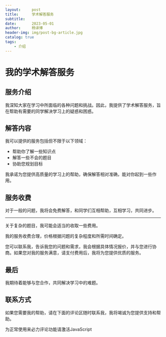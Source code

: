```yaml
---
layout:     post
title:      学术解答服务
subtitle:   
date:       2023-05-01
author:     杨译博
header-img: img/post-bg-article.jpg
catalog: true
tags:
    - 介绍
---
```


# 我的学术解答服务

## 服务介绍
我深知大家在学习中所面临的各种问题和挑战。因此，我提供了学术解答服务，旨在帮助有需要的同学解决学习上的疑惑和困惑。

## 解答内容
我可以提供的服务包括但不限于以下领域：
- 帮助你了解一些知识点
- 解答一些不会的题目
- 协助您规划目标

我承诺为您提供高质量的学习上的帮助，确保解答相对准确，能对你起到一些作用。

## 服务收费
对于一般的问题，我将会免费解答，和同学们互相帮助，互相学习，共同进步。

---

关于复杂的题目，我可能会适当的收取一些费用。

我的服务收费合理，价格根据问题的复杂程度和所需时间确定。

您可以联系我，告诉我您的问题和需求，我会根据具体情况报价，并与您进行协商。如果您对我的服务满意，请支付费用后，我将为您提供优质的服务。

## 最后
我期待着能够与您合作，共同解决学习中的难题。

## 联系方式
如果您需要我的帮助，请在下面的评论区随时联系我，我将竭诚为您提供支持和帮助。

<!-- 来必力City版安装代码 -->
<div id="lv-container" data-id="city" data-uid="MTAyMC81ODQzNi8zNDg5OQ==">
	<script type="text/javascript">
   (function(d, s) {
       var j, e = d.getElementsByTagName(s)[0];

       if (typeof LivereTower === 'function') { return; }

       j = d.createElement(s);
       j.src = 'https://cdn-city.livere.com/js/embed.dist.js';
       j.async = true;

       e.parentNode.insertBefore(j, e);
   })(document, 'script');
	</script>
<noscript> 为正常使用来必力评论功能请激活JavaScript</noscript>
</div>
<!-- City版安装代码已完成 -->
